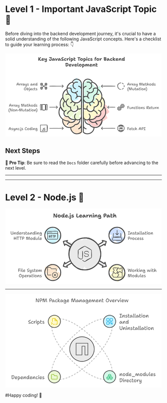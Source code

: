 # Level 1 - Important JavaScript Topic 🚀

Before diving into the backend development journey, it's crucial to have a solid understanding of the following JavaScript concepts. Here's a checklist to guide your learning process: 👇

![Path to success](Docs/GitHub_docs_backend.png)


## Next Steps
📝 **Pro Tip**: Be sure to read the `Docs` folder carefully before advancing to the next level.

---
---


# Level 2 - Node.js 🤖

![Path to success](Docs/nodejs_learning_img.png)

---

![Path to success](Docs/npm_package_img.png)

#Happy coding! 🎃
